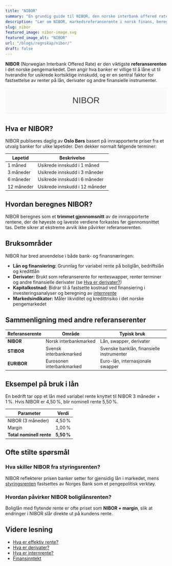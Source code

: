 ```yaml
---
title: "NIBOR"
summary: "En grundig guide til NIBOR, den norske interbank offered rate, inkludert hvordan den beregnes, anvendes og påvirker finansielle instrumenter."
description: "Lær om NIBOR, markedsreferanserente i norsk finans, beregning, bruk i lån og derivater, og sammenheng med andre referanserenter."
slug: nibor
featured_image: nibor-image.svg
featured_image_alt: "NIBOR"
url: "/blogs/regnskap/nibor/"
draft: false
---
```


**NIBOR** (Norwegian Interbank Offered Rate) er den viktigste **referanserenten** i det norske pengemarkedet. Den angir hva banker er villige til å låne ut til hverandre for usikrede kortsiktige innskudd, og er en sentral faktor for fastsettelse av renter på lån, derivater og andre finansielle instrumenter.

![NIBOR Oversikt](nibor-image.svg)

## Hva er NIBOR?

NIBOR publiseres daglig av **Oslo Børs** basert på innrapporterte priser fra et utvalg banker for ulike løpetider. Den dekker normalt følgende terminer:

| Løpetid   | Beskrivelse                                |
|-----------|---------------------------------------------|
| 1 måned   | Usikrede innskudd i 1 måned                |
| 3 måneder | Usikrede innskudd i 3 måneder               |
| 6 måneder | Usikrede innskudd i 6 måneder               |
| 12 måneder| Usikrede innskudd i 12 måneder              |

## Hvordan beregnes NIBOR?

NIBOR beregnes som et **trimmet gjennomsnitt** av de innrapporterte rentene, der de høyeste og laveste verdiene forkastes før gjennomsnittet tas. Dette sikrer at ekstreme avvik ikke påvirker referanserenten.

## Bruksområder

NIBOR har bred anvendelse i både bank- og finansnæringen:

* **Lån og finansiering:** Grunnlag for variabel rente på boliglån, bedriftslån og kredittlån
* **Derivater:** Brukt som referanserente for renteswapper, renter terminer og andre finansielle derivater (se [Hva er derivater?](/blogs/regnskap/derivater "Hva er Derivater? Introduksjon til finansielle derivater i norsk regnskap"))
* **Kapitalkostnad:** Bidrar til å fastsette kostnad ved finansiering i investeringsanalyser og beregning av [internrente](/blogs/regnskap/internrente "Hva er Internrente? Nåverdi og internrente i investeringsanalyse")
* **Markedsindikator:** Måler likviditet og kredittrisiko i det norske pengemarkedet

## Sammenligning med andre referanserenter

| Referanserente | Område                    | Typisk bruk                         |
|---------------|----------------------------|-------------------------------------|
| **NIBOR**     | Norsk interbankmarked     | Lån, swapper, derivater             |
| **STIBOR**    | Svensk interbankmarked    | Svenske banklån, finansielle instrumenter |
| **EURIBOR**   | Eurosonen interbankmarked | Euro-lån, internasjonale swapper    |

## Eksempel på bruk i lån

En bedrift tar opp et lån med variabel rente knyttet til NIBOR 3 måneder + 1 %. Hvis NIBOR er 4,50 %, blir nominell rente 5,50 %.

| Parameter            | Verdi    |
|----------------------|----------|
| NIBOR (3 måneder)    | 4,50 %   |
| Margin               | 1,00 %   |
| **Total nominell rente** | **5,50 %** |

## Ofte stilte spørsmål

### Hva skiller NIBOR fra styringsrenten?

NIBOR reflekterer prisen banker setter for gjensidig lån i markedet, mens [styringsrenten](/blogs/regnskap/hva-er-inflasjon "Hva er inflasjon? En guide til pengepolitikk og styringsrente") fastsettes av Norges Bank som et pengepolitisk verktøy.

### Hvordan påvirker NIBOR boliglånsrenten?

Boliglån med flytende rente er ofte priset som **NIBOR + margin**, slik at endringer i NIBOR slår direkte ut på kundens rente.

## Videre lesning

* [Hva er effektiv rente?](/blogs/regnskap/hva-er-effektiv-rente "Hva er Effektiv Rente? Beregning og betydning")
* [Hva er derivater?](/blogs/regnskap/derivater "Hva er Derivater? Introduksjon til finansielle derivater i norsk regnskap")
* [Hva er internrente?](/blogs/regnskap/internrente "Hva er Internrente? Nåverdi og internrente i investeringsanalyse")
* [Finansinntekt](/blogs/regnskap/finansinntekt "Finansinntekt – Renter, utbytte og kapitalgevinster i norsk regnskap")
